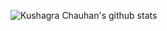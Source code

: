
![Kushagra Chauhan's github stats](https://github-readme-stats.vercel.app/api?username=KushagraChauhan&show_icons=true&theme=radical)


